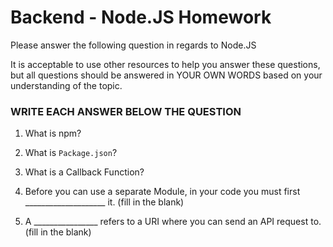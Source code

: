 # Backend - Node.JS Homework

Please answer the following question in regards to Node.JS

It is acceptable to use other resources to help you answer these questions, but all questions should be answered in YOUR OWN WORDS based on your understanding of the topic.

### WRITE EACH ANSWER BELOW THE QUESTION

1. What is npm?


2. What is ```Package.json```?


3. What is a Callback Function?


4. Before you can use a separate Module, in your code you must first ____________________ it. (fill in the blank)


5. A ________________ refers to a URI where you can send an API request to. (fill in the blank) 

